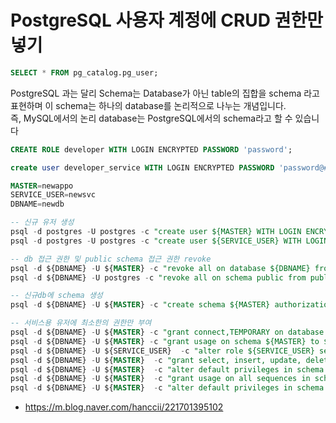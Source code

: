 # PostgreSQL 사용자 계정에 CRUD 권한만 넣기

```sql
SELECT * FROM pg_catalog.pg_user;
```

PostgreSQL 과는 달리 Schema는 Database가 아닌 table의 집합을 schema 라고 표현하며 이 schema는 하나의 database를 논리적으로 나누는 개념입니다.  
즉, MySQL에서의 논리 database는 PostgreSQL에서의 schema라고 할 수 있습니다

```sql
CREATE ROLE developer WITH LOGIN ENCRYPTED PASSWORD 'password';

create user developer_service WITH LOGIN ENCRYPTED PASSWORD 'password@#4';
```

```sql
MASTER=newappo
SERVICE_USER=newsvc
DBNAME=newdb

-- 신규 유저 생성
psql -d postgres -U postgres -c "create user ${MASTER} WITH LOGIN ENCRYPTED PASSWORD 'secret'"
psql -d postgres -U postgres -c "create user ${SERVICE_USER} WITH LOGIN ENCRYPTED PASSWORD 'secret'"

-- db 접근 권한 및 public schema 접근 권한 revoke
psql -d ${DBNAME} -U ${MASTER} -c "revoke all on database ${DBNAME} from public"
psql -d ${DBNAME} -U postgres -c "revoke all on schema public from public"

-- 신규db에 schema 생성 
psql -d ${DBNAME} -U ${MASTER} -c "create schema ${MASTER} authorization ${MASTER}"

-- 서비스용 유저에 최소한의 권한만 부여
psql -d ${DBNAME} -U ${MASTER} -c "grant connect,TEMPORARY on database ${DBNAME} to ${SERVICE_USER}"
psql -d ${DBNAME} -U ${MASTER} -c "grant usage on schema ${MASTER} to ${SERVICE_USER}"
psql -d ${DBNAME} -U ${SERVICE_USER}  -c "alter role ${SERVICE_USER} set search_path to ${MASTER}"
psql -d ${DBNAME} -U ${MASTER}  -c "grant select, insert, update, delete on all tables in schema ${MASTER} to ${SERVICE_USER}"
psql -d ${DBNAME} -U ${MASTER}  -c "alter default privileges in schema ${MASTER} grant select, insert, update, delete on tables to ${SERVICE_USER}"
psql -d ${DBNAME} -U ${MASTER}  -c "grant usage on all sequences in schema ${MASTER} to ${SERVICE_USER}"
psql -d ${DBNAME} -U ${MASTER}  -c "alter default privileges in schema ${MASTER} grant usage on sequences to ${SERVICE_USER}"
```


* https://m.blog.naver.com/hanccii/221701395102